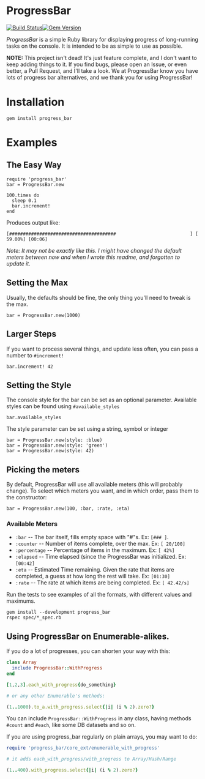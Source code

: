 # ProgressBar

[![Build Status](https://travis-ci.org/paul/progress_bar.png?branch=master)](https://travis-ci.org/paul/progress_bar)[![Gem Version](https://badge.fury.io/rb/progress_bar.svg)](http://badge.fury.io/rb/progress_bar)

*ProgressBar* is a simple Ruby library for displaying progress of
long-running tasks on the console. It is intended to be as simple to use
as possible.

**NOTE:** This project isn't dead! It's just feature complete, and I don't want
to keep adding things to it. If you find bugs, please open an Issue, or even
better, a Pull Request, and I'll take a look. We at ProgressBar know you have
lots of progress bar alternatives, and we thank you for using ProgressBar!


# Installation

    gem install progress_bar

# Examples

## The Easy Way


    require 'progress_bar'
    bar = ProgressBar.new

    100.times do
      sleep 0.1
      bar.increment!
    end

Produces output like:

    [#######################################                           ] [ 59.00%] [00:06]

*Note: It may not be exactly like this. I might have changed the default
meters between now and when I wrote this readme, and forgotten to update
it.*

## Setting the Max

Usually, the defaults should be fine, the only thing you'll need to
tweak is the max.

    bar = ProgressBar.new(1000)

## Larger Steps

If you want to process several things, and update less often, you can
pass a number to `#increment!`

    bar.increment! 42

## Setting the Style

The console style for the bar can be set as an optional parameter. Available
styles can be found using `#available_styles`

    bar.available_styles

The style parameter can be set using a string, symbol or integer

    bar = ProgressBar.new(style: :blue)
    bar = ProgressBar.new(style: 'green')
    bar = ProgressBar.new(style: 42)

## Picking the meters

By default, ProgressBar will use all available meters (this will
probably change). To select which meters you want, and in which order,
pass them to the constructor:

    bar = ProgressBar.new(100, :bar, :rate, :eta)


### Available Meters

 * `:bar` -- The bar itself, fills empty space with "#"s. Ex: `[###
   ]`.
 * `:counter` -- Number of items complete, over the max. Ex: `[ 20/100]`
 * `:percentage` -- Percentage of items in the maximum. Ex: `[ 42%]`
 * `:elapsed` -- Time elapsed (since the ProgressBar was initialized.
   Ex: `[00:42]`
 * `:eta` -- Estimated Time remaining. Given the rate that items are
   completed, a guess at how long the rest will take. Ex: `[01:30]`
 * `:rate` -- The rate at which items are being completed. Ex: `[
   42.42/s]`

Run the tests to see examples of all the formats, with different values
and maximums.
```
gem install --development progress_bar
rspec spec/*_spec.rb
```

## Using ProgressBar on Enumerable-alikes.

If you do a lot of progresses, you can shorten your way with this:

```ruby
class Array
  include ProgressBar::WithProgress
end

[1,2,3].each_with_progress{do_something}

# or any other Enumerable's methods:

(1..1000).to_a.with_progress.select{|i| (i % 2).zero?}
```

You can include `ProgressBar::WithProgress` in any class, having methods
`#count` and `#each`, like some DB datasets and so on.

If you are using progress_bar regularly on plain arrays, you may want to
do:

```ruby
require 'progress_bar/core_ext/enumerable_with_progress'

# it adds each_with_progress/with_progress to Array/Hash/Range

(1..400).with_progress.select{|i| (i % 2).zero?}
```
